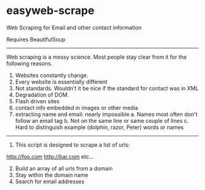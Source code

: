 easyweb-scrape
==============

Web Scraping for Email and other contact information

Requires BeautifulSoup

----

Web scraping is a messy science. Most people stay clear from it for the 
following reasons. 

1. Websites constantly change. 
2. Every website is essentially different
3. Not standards. Wouldn't it be nice if the standard for contact was in XML
4. Degradation of DOM.
5. Flash driven sites
6. contact info embedded in images or other media
7. extracting name and email: nearly impossible
	a. Names most often don't follow an email tag
	b. Not on the same line or same couple of lines
	c. Hard to distinguish example (dolphin, razor, Peter) words or names

----

1. This script is designed to scrape a list of urls: 

http://foo.com
http://bar.com 
etc...

2. Build an array of all urls from a domain 
3. Stay within the domain name
4. Search for email addresses

 
